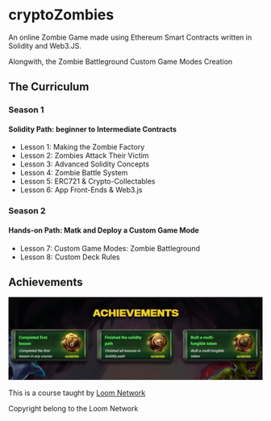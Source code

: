 # cryptoZombies

An online Zombie Game made using Ethereum Smart Contracts written in Solidity and Web3.JS.

Alongwith, the Zombie Battleground Custom Game Modes Creation

## The Curriculum

### Season 1

#### Solidity Path: beginner to Intermediate Contracts

- Lesson 1: Making the Zombie Factory
- Lesson 2: Zombies Attack Their Victim
- Lesson 3: Advanced Solidity Concepts
- Lesson 4: Zombie Battle System
- Lesson 5: ERC721 & Crypto-Collectables
- Lesson 6: App Front-Ends & Web3.js

### Season 2

#### Hands-on Path: Matk and Deploy a Custom Game Mode

- Lesson 7: Custom Game Modes: Zombie Battleground
- Lesson 8: Custom Deck Rules

## Achievements

![Achievements](https://github.com/Vishesh-Gupta/cryptoZombies/blob/master/Achievements/achievements.jpg)

This is a course taught by [Loom Network](https://loomx.io)

Copyright belong to the Loom Network
